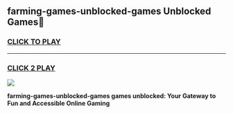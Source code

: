 
## farming-games-unblocked-games Unblocked Games👋
<h3>
<a href="https://news.freeplayer.one?title=farming-games-unblocked-games&ref=16F">CLICK TO PLAY</a></h3>
<hr>

<h3>
<a href="https://news.freeplayer.one?title=farming-games-unblocked-games&ref=16F">CLICK 2 PLAY</a>
  
</h3>

<a href="https://news.freeplayer.one?title=farming-games-unblocked-games&ref=16F/"><img src="https://clearcache.store/games.png"></a>


**farming-games-unblocked-games games unblocked: Your Gateway to Fun and Accessible Online Gaming**
